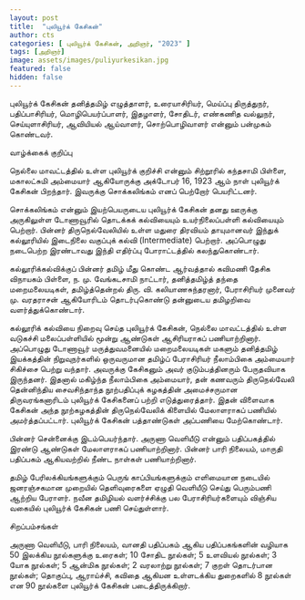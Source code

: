 ```yaml
---
layout: post
title:  "புலியூர்க் கேசிகன்"
author: cts
categories: [ புலியூர்க் கேசிகன், அறிஞர், "2023" ]
tags: [அறிஞர்]
image: assets/images/puliyurkesikan.jpg
featured: false
hidden: false
---
```

புலியூர்க் கேசிகன் தனித்தமிழ் எழுத்தாளர், உரையாசிரியர், மெய்ப்பு திருத்துநர், பதிப்பாசிரியர், மொழிபெயர்ப்பாளர், இதழாளர், சோதிடர், எண்கணித வல்லுநர், செய்யுளாசிரியர், ஆவியியல் ஆய்வாளர், சொற்பொழிவாளர் என்னும் பன்முகம் கொண்டவர்.

வாழ்க்கைக் குறிப்பு

நெல்லை மாவட்டத்தில் உள்ள புலியூர்க் குறிச்சி என்னும் சிற்றூரில் கந்தசாமி பிள்ளை, மகாலட்சுமி அம்மையார் ஆகியோருக்கு அக்டோபர் 16, 1923 ஆம் நாள் புலியூர்க் கேசிகன் பிறந்தார். இவருக்கு சொக்கலிங்கம் எனப் பெற்றோர் பெயரிட்டனர்.

சொக்கலிங்கம் என்னும் இயற்பெயருடைய புலியூர்க் கேசிகன் தனது ஊருக்கு அருகிலுள்ள டோணாவூரில் தொடக்கக் கல்வியையும் உயர்நிலைப்பள்ளி கல்வியையும் பெற்றார். பின்னர் திருநெல்வேலியில் உள்ள மதுரை திரவியம் தாயுமானவர் இந்துக் கல்லூரியில் இடைநிலை வகுப்புக் கல்வி (Intermediate) பெற்றார். அப்பொழுது நடைபெற்ற இரண்டாவது இந்தி எதிர்ப்பு போராட்டத்தில் கலந்துகொண்டார்.

கல்லூரிக்கல்விக்குப் பின்னர் தமிழ் மீது கொண்ட ஆர்வத்தால் கவிமணி தேசிக விநாயகம் பிள்ளை, ந. மு. வேங்கடசாமி நாட்டார், தனித்தமிழ்த் தந்தை மறைமலையடிகள், தமிழ்த்தென்றல் திரு. வி. கலியாணசுந்தரனார், பேராசிரியர் முனைவர் மு. வரதராசன் ஆகியோரிடம் தொடர்புகொண்டு தன்னுடைய தமிழறிவை வளர்த்துக்கொண்டார்.

கல்லூரிக் கல்வியை நிறைவு செய்த புலியூர்க் கேசிகன், நெல்லை மாவட்டத்தில் உள்ள வடுகச்சி மலைப்பள்ளியில் மூன்று ஆண்டுகள் ஆசிரியராகப் பணியாற்றினார். அப்பொழுது டோணாவூர் மருத்துவமனையில் மறைமலையடிகள் மகளும் தனித்தமிழ் இயக்கத்தின் நிறுவுநர்களில் ஒருவருமான தமிழ்ப் பேராசிரியர் நீலாம்பிகை அம்மையார் சிகிச்சை பெற்று வந்தார். அவருக்கு கேசிகனும் அவர் குடும்பத்தினரும் பேருதவியாக இருந்தனர். இதனால் மகிழ்ந்த நீலாம்பிகை அம்மையார், தன் கணவரும் திருநெல்வேலி தென்னிந்திய சைவசிந்தாந்த நூற்பதிப்புக் கழகத்தின் அமைச்சருமான திருவரங்கனாரிடம் புலியூர்க் கேசிகனைப் பற்றி எடுத்துரைத்தார். இதன் விளைவாக கேசிகன் அந்த நூற்கழகத்தின் திருநெல்வேலிக் கிளையில் மேலாளராகப் பணியில் அமர்த்தப்பட்டார். புலியூர்க் கேசிகன் பத்தாண்டுகள் அப்பணியை மேற்கொண்டார்.

பின்னர் சென்னைக்கு இடம்பெயர்ந்தார். அருணா வெளியீடு என்னும் பதிப்பகத்தில் இரண்டு ஆண்டுகள் மேலாளராகப் பணியாற்றினார். பின்னர் பாரி நிலையம், மாருதி பதிப்பகம் ஆகியவற்றில் நீண்ட நாள்கள் பணியாற்றினார்.

தமிழ் பேரிலக்கியங்களுக்கும்  பெருங் காப்பியங்களுக்கும்  எளிமையான நடையில்  ஜனரஞ்சகமான முறையில் தெளிவுரைகளை  ஏழுதி  வெளியீடு செய்து பெரும்பணி ஆற்றிய பேராளர்.   நவீன தமிழியல் வளர்ச்சிக்கு பல  பேராசிரியர்களையும்  விஞ்சிய வகையில் புலியூர்க் கேசிகன் பணி செய்துள்ளார். 

சிறப்பம்சங்கள்

அருணா வெளியீடு, பாரி நிலையம், வானதி பதிப்பகம் ஆகிய பதிப்பகங்களின் வழியாக 50 இலக்கிய நூல்களுக்கு உரைகள்; 10 சோதிட நூல்கள்; 5 உளவியல் நூல்கள்; 3 யோக நூல்கள்; 5 ஆன்மிக நூல்கள்; 2 வரலாற்று நூல்கள்; 7 குறள் தொடர்பான நூல்கள்; தொகுப்பு, ஆராய்ச்சி, கவிதை ஆகியன உள்ளடக்கிய துறைகளில் 8 நூல்கள் என 90 நூல்களை புலியூர்க் கேசிகன் படைத்திருக்கிறார்.
